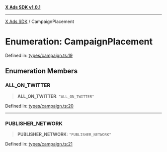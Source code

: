 [**X Ads SDK v1.0.1**](../README.md)

***

[X Ads SDK](../globals.md) / CampaignPlacement

# Enumeration: CampaignPlacement

Defined in: [types/campaign.ts:19](https://github.com/kage1020/x-ads-sdk/blob/main/src/types/campaign.ts#L19)

## Enumeration Members

### ALL\_ON\_TWITTER

> **ALL\_ON\_TWITTER**: `"ALL_ON_TWITTER"`

Defined in: [types/campaign.ts:20](https://github.com/kage1020/x-ads-sdk/blob/main/src/types/campaign.ts#L20)

***

### PUBLISHER\_NETWORK

> **PUBLISHER\_NETWORK**: `"PUBLISHER_NETWORK"`

Defined in: [types/campaign.ts:21](https://github.com/kage1020/x-ads-sdk/blob/main/src/types/campaign.ts#L21)
